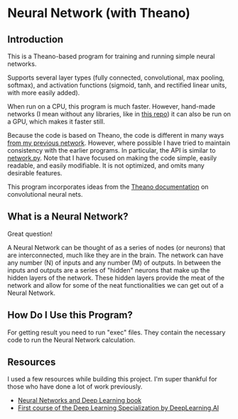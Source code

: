 # Neural Network (with Theano)
## Introduction
This is a Theano-based program for training and running simple neural
networks.

Supports several layer types (fully connected, convolutional, max
pooling, softmax), and activation functions (sigmoid, tanh, and
rectified linear units, with more easily added).

When run on a CPU, this program is much faster.  However, hand-made networks (I mean without any libraries, like in [this repo](https://github.com/Warszawer/Neural-Network-from-Scratch)) it can also
be run on a GPU, which makes it faster still.

Because the code is based on Theano, the code is different in many
ways [from my previous network](https://github.com/Warszawer/Neural-Network-from-Scratch).  However, where possible I have
tried to maintain consistency with the earlier programs.  In
particular, the API is similar to [network.py](https://github.com/Warszawer/Neural-Network-from-Scratch/blob/main/network.py).  Note that I have
focused on making the code simple, easily readable, and easily
modifiable.  It is not optimized, and omits many desirable features.

This program incorporates ideas from the [Theano documentation](https://theano-pymc.readthedocs.io/en/latest/) on
convolutional neural nets.

## What is a Neural Network?
Great question!

A Neural Network can be thought of as a series of nodes (or neurons) that are interconnected, much like they are in the brain. The network can have any number (N) of inputs and any number (M) of outputs. In between the inputs and outputs are a series of "hidden" neurons that make up the hidden layers of the network. These hidden layers provide the meat of the network and allow for some of the neat functionalities we can get out of a Neural Network.

## How Do I Use this Program?
For getting result you need to run "exec" files. They contain the necessary code to run the Neural Network calculation.

## Resources
I used a few resources while building this project. I'm super thankful for those who have done a lot of work previously.
- [Neural Networks and Deep Learning book](http://neuralnetworksanddeeplearning.com)
- [First course of the Deep Learning Specialization by DeepLearning.AI](https://www.coursera.org/learn/neural-networks-deep-learning)
